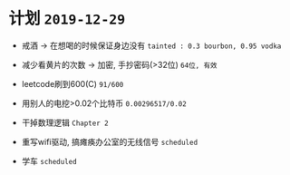 # 计划 `2019-12-29`

* 戒酒 -> 在想喝的时候保证身边没有 `tainted : 0.3 bourbon, 0.95 vodka`

* 减少看黄片的次数 -> 加密, 手抄密码(>32位) `64位, 有效`

* leetcode刷到600(C) `91/600`

* 用别人的电挖>0.02个比特币 `0.00296517/0.02`

* 干掉数理逻辑 `Chapter 2`

* 重写wifi驱动, 搞瘫痪办公室的无线信号 `scheduled`

* 学车 `scheduled`
